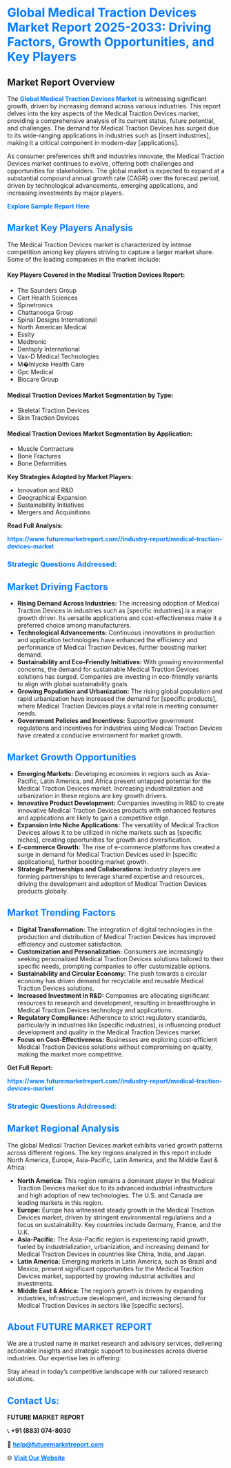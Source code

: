 <h1 style="color: #007BFF;">Global Medical Traction Devices Market Report 2025-2033: Driving Factors, Growth Opportunities, and Key Players</h1>

<section id="overview">
<h2>Market Report Overview</h2>
<p>The <a href="https://www.futuremarketreport.com//industry-report/medical-traction-devices-market" style="color: #007BFF; text-decoration: none;"><strong>Global Medical Traction Devices Market</strong></a> is witnessing significant growth, driven by increasing demand across various industries. This report delves into the key aspects of the Medical Traction Devices market, providing a comprehensive analysis of its current status, future potential, and challenges. The demand for Medical Traction Devices has surged due to its wide-ranging applications in industries such as [insert industries], making it a critical component in modern-day [applications].</p>
<p>As consumer preferences shift and industries innovate, the Medical Traction Devices market continues to evolve, offering both challenges and opportunities for stakeholders. The global market is expected to expand at a substantial compound annual growth rate (CAGR) over the forecast period, driven by technological advancements, emerging applications, and increasing investments by major players.</p>
</section>

<section id="overview">
<p><a href="https://www.futuremarketreport.com//request-sample/reportId=78383" style="color: #007BFF; text-decoration: none;"><strong>Explore Sample Report Here</strong></a></p>
</section>

<section id="key-players">
<h2 style="color: #007BFF;">Market Key Players Analysis</h2>
<p>The Medical Traction Devices market is characterized by intense competition among key players striving to capture a larger market share. Some of the leading companies in the market include:</p>
<h4>Key Players Covered in the Medical Traction Devices Report:</h4>
<ul><li>The Saunders Group</li><li>Cert Health Sciences</li><li>Spinetronics</li><li>Chattanooga Group</li><li>Spinal Designs International</li><li>North American Medical</li><li>Essity</li><li>Medtronic</li><li>Dentsply International</li><li>Vax-D Medical Technologies</li><li>M�lnlycke Health Care</li><li>Gpc Medical</li><li>Biocare Group</li></ul>
<h4>Medical Traction Devices Market Segmentation by Type:</h4>
<ul><li>Skeletal Traction Devices</li><li>Skin Traction Devices</li></ul>

<h4>Medical Traction Devices Market Segmentation by Application:</h4>
<ul><li>Muscle Contracture</li><li>Bone Fractures</li><li>Bone Deformities</li></ul>
<p><strong>Key Strategies Adopted by Market Players:</strong></p>
<ul>
<li>Innovation and R&D</li>
<li>Geographical Expansion</li>
<li>Sustainability Initiatives</li>
<li>Mergers and Acquisitions</li>
</ul>
</section>

<section>
<p><strong>Read Full Analysis: </strong></p><a href="https://www.futuremarketreport.com//industry-report/medical-traction-devices-market" style="color: #007BFF; text-decoration: none;"><strong>https://www.futuremarketreport.com//industry-report/medical-traction-devices-market</strong></a>
<h3 style="color: #007BFF;">Strategic Questions Addressed:</h3>
</section>

<section id="driving-factors">
<h2 style="color: #007BFF;">Market Driving Factors</h2>
<ul>
<li><strong>Rising Demand Across Industries:</strong> The increasing adoption of Medical Traction Devices in industries such as [specific industries] is a major growth driver. Its versatile applications and cost-effectiveness make it a preferred choice among manufacturers.</li>
<li><strong>Technological Advancements:</strong> Continuous innovations in production and application technologies have enhanced the efficiency and performance of Medical Traction Devices, further boosting market demand.</li>
<li><strong>Sustainability and Eco-Friendly Initiatives:</strong> With growing environmental concerns, the demand for sustainable Medical Traction Devices solutions has surged. Companies are investing in eco-friendly variants to align with global sustainability goals.</li>
<li><strong>Growing Population and Urbanization:</strong> The rising global population and rapid urbanization have increased the demand for [specific products], where Medical Traction Devices plays a vital role in meeting consumer needs.</li>
<li><strong>Government Policies and Incentives:</strong> Supportive government regulations and incentives for industries using Medical Traction Devices have created a conducive environment for market growth.</li>
</ul>
</section>

<section id="growth-opportunities">
<h2 style="color: #007BFF;">Market Growth Opportunities</h2>
<ul>
<li><strong>Emerging Markets:</strong> Developing economies in regions such as Asia-Pacific, Latin America, and Africa present untapped potential for the Medical Traction Devices market. Increasing industrialization and urbanization in these regions are key growth drivers.</li>
<li><strong>Innovative Product Development:</strong> Companies investing in R&D to create innovative Medical Traction Devices products with enhanced features and applications are likely to gain a competitive edge.</li>
<li><strong>Expansion into Niche Applications:</strong> The versatility of Medical Traction Devices allows it to be utilized in niche markets such as [specific niches], creating opportunities for growth and diversification.</li>
<li><strong>E-commerce Growth:</strong> The rise of e-commerce platforms has created a surge in demand for Medical Traction Devices used in [specific applications], further boosting market growth.</li>
<li><strong>Strategic Partnerships and Collaborations:</strong> Industry players are forming partnerships to leverage shared expertise and resources, driving the development and adoption of Medical Traction Devices products globally.</li>
</ul>
</section>

<section id="trending-factors">
<h2 style="color: #007BFF;">Market Trending Factors</h2>
<ul>
<li><strong>Digital Transformation:</strong> The integration of digital technologies in the production and distribution of Medical Traction Devices has improved efficiency and customer satisfaction.</li>
<li><strong>Customization and Personalization:</strong> Consumers are increasingly seeking personalized Medical Traction Devices solutions tailored to their specific needs, prompting companies to offer customizable options.</li>
<li><strong>Sustainability and Circular Economy:</strong> The push towards a circular economy has driven demand for recyclable and reusable Medical Traction Devices solutions.</li>
<li><strong>Increased Investment in R&D:</strong> Companies are allocating significant resources to research and development, resulting in breakthroughs in Medical Traction Devices technology and applications.</li>
<li><strong>Regulatory Compliance:</strong> Adherence to strict regulatory standards, particularly in industries like [specific industries], is influencing product development and quality in the Medical Traction Devices market.</li>
<li><strong>Focus on Cost-Effectiveness:</strong> Businesses are exploring cost-efficient Medical Traction Devices solutions without compromising on quality, making the market more competitive.</li>
</ul>
</section>

<section>
<p><strong>Get Full Report: </strong></p><a href="https://www.futuremarketreport.com//industry-report/medical-traction-devices-market" style="color: #007BFF; text-decoration: none;"><strong>https://www.futuremarketreport.com//industry-report/medical-traction-devices-market</strong></a>
<h3 style="color: #007BFF;">Strategic Questions Addressed:</h3>
</section>


<section id="regional-analysis">
<h2 style="color: #007BFF;">Market Regional Analysis</h2>
<p>The global Medical Traction Devices market exhibits varied growth patterns across different regions. The key regions analyzed in this report include North America, Europe, Asia-Pacific, Latin America, and the Middle East & Africa:</p>
<ul>
<li><strong>North America:</strong> This region remains a dominant player in the Medical Traction Devices market due to its advanced industrial infrastructure and high adoption of new technologies. The U.S. and Canada are leading markets in this region.</li>
<li><strong>Europe:</strong> Europe has witnessed steady growth in the Medical Traction Devices market, driven by stringent environmental regulations and a focus on sustainability. Key countries include Germany, France, and the U.K.</li>
<li><strong>Asia-Pacific:</strong> The Asia-Pacific region is experiencing rapid growth, fueled by industrialization, urbanization, and increasing demand for Medical Traction Devices in countries like China, India, and Japan.</li>
<li><strong>Latin America:</strong> Emerging markets in Latin America, such as Brazil and Mexico, present significant opportunities for the Medical Traction Devices market, supported by growing industrial activities and investments.</li>
<li><strong>Middle East & Africa:</strong> The region’s growth is driven by expanding industries, infrastructure development, and increasing demand for Medical Traction Devices in sectors like [specific sectors].</li>
</ul>
</section>

<footer>
<h2 style="color: #007BFF;">About FUTURE MARKET REPORT</h2>
<p>We are a trusted name in market research and advisory services, delivering actionable insights and strategic support to businesses across diverse industries. Our expertise lies in offering:</p>

<p>Stay ahead in today’s competitive landscape with our tailored research solutions.</p>

<h2 style="color: #007BFF;">Contact Us:</h2>
<p><strong>FUTURE MARKET REPORT</strong></p>
<p>📞 <strong>+91 (883) 074-8030</strong></p>
<p>📧 <strong><a href="mailto:help@futuremarketreport.com" style="color: #007BFF;">help@futuremarketreport.com</a></strong></p>
<p>🌐 <strong><a href="https://www.futuremarketreport.com/" style="color: #007BFF;">Visit Our Website</a></strong></p>
</footer>